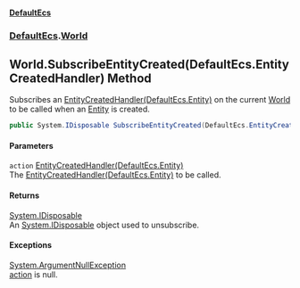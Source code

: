 #### [DefaultEcs](./index.md 'index')
### [DefaultEcs](./DefaultEcs.md 'DefaultEcs').[World](./DefaultEcs-World.md 'DefaultEcs.World')
## World.SubscribeEntityCreated(DefaultEcs.EntityCreatedHandler) Method
Subscribes an [EntityCreatedHandler(DefaultEcs.Entity)](./DefaultEcs-EntityCreatedHandler(DefaultEcs-Entity).md 'DefaultEcs.EntityCreatedHandler(DefaultEcs.Entity)') on the current [World](./DefaultEcs-World.md 'DefaultEcs.World') to be called when an [Entity](./DefaultEcs-Entity.md 'DefaultEcs.Entity') is created.  
```csharp
public System.IDisposable SubscribeEntityCreated(DefaultEcs.EntityCreatedHandler action);
```
#### Parameters
<a name='DefaultEcs-World-SubscribeEntityCreated(DefaultEcs-EntityCreatedHandler)-action'></a>
`action` [EntityCreatedHandler(DefaultEcs.Entity)](./DefaultEcs-EntityCreatedHandler(DefaultEcs-Entity).md 'DefaultEcs.EntityCreatedHandler(DefaultEcs.Entity)')  
The [EntityCreatedHandler(DefaultEcs.Entity)](./DefaultEcs-EntityCreatedHandler(DefaultEcs-Entity).md 'DefaultEcs.EntityCreatedHandler(DefaultEcs.Entity)') to be called.  
  
#### Returns
[System.IDisposable](https://docs.microsoft.com/en-us/dotnet/api/System.IDisposable 'System.IDisposable')  
An [System.IDisposable](https://docs.microsoft.com/en-us/dotnet/api/System.IDisposable 'System.IDisposable') object used to unsubscribe.  
#### Exceptions
[System.ArgumentNullException](https://docs.microsoft.com/en-us/dotnet/api/System.ArgumentNullException 'System.ArgumentNullException')  
[action](#DefaultEcs-World-SubscribeEntityCreated(DefaultEcs-EntityCreatedHandler)-action 'DefaultEcs.World.SubscribeEntityCreated(DefaultEcs.EntityCreatedHandler).action') is null.  

